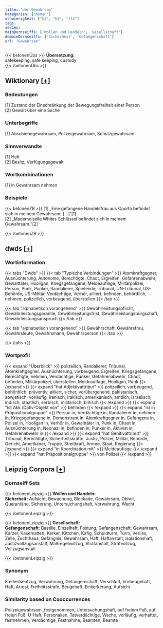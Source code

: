 ```yaml
---
title: "der Gewahrsam"
kategorien: ["Nomen"]
schwierigkeit: ["k2", "h4", "r13"]
tags:
series:
mainDornseiffs: ['Wollen und Handeln', 'Gesellschaft']
domainDornseiffs: ['Sicherheit', 'Gefangenschaft']
url: "Gewahrsam"
---
```


{{< betonenÜbs >}}
**Übersetzung:**  
safekeeping, safe keeping, custody  
{{< /betonenÜbs >}}

## Wiktionary [[+](https://de.wiktionary.org/wiki/Gewahrsam)]

### Bedeutungen
[1] Zustand der Einschränkung der Bewegungsfreiheit einer Person  
[2] Gewalt über eine Sache  

### Unterbegriffe
[1] Abschiebegewahrsam, Polizeigewahrsam, Schutzgewahrsam  

### Sinnverwandte
[1] Haft  
[2] Besitz, Verfügungsgewalt  

### Wortkombinationen
[1] in Gewahrsam nehmen  

### Beispiele
{{< betonenZB >}}
[1] „Eine gefangene Handelsfrau aus Oporto befindet sich in meinem Gewahrsam; […]“[1]  
[2] „Mademoiselle Whites Schlüssel befindet sich in meinem Gewahrsam.“[2]  

{{< /betonenZB >}}


## dwds [[+](https://www.dwds.de/wb/Gewahrsam)]

### Wortinformation
{{< tabs "Dwds" >}}
{{< tab "Typische Verbindungen" >}}
Atomkraftgegner, Ausnüchterung, Autonome, Berechtigte, Chaot, Ergreifen, Gefahrenabwehr, Gewalttäter, Hooligan, Kriegsgefangene, Meldeauflage, Militärpolizei, Person, Punk, Punker, Randalierer, Spielende, Tribunal, UN-Tribunal, US-Behörde, US-Militär, Verdächtige, Verhör, alliiert, befinden, behördlich, nehmen, polizeilich, vorbeugend, überstellen
{{< /tab >}}

{{< tab "alphabetisch vorangehend" >}}
Gewährleistungspflicht, Gewährleistungsgarantie, Gewährleistungsfrist, Gewährleistungsbürgschaft, Gewährleistungsanspruch
{{< /tab >}}

{{< tab "alphabetisch vorangehend" >}}
Gewährschaft, Gewährsfrau, Gewährsleute, Gewährsmann, Gewährsperson
{{< /tab >}}

{{< /tabs >}}

### Wortprofil
{{< expand "Überblick" >}} polizeilich, Randalierer, Tribunal, Atomkraftgegner, Ausnüchterung, vorbeugend, Ergreifen, Kriegsgefangene, Berechtigte, nehmen, Verdächtige, Punker, Gefahrenabwehr, Chaot, befinden, Militärpolizei, überstellen, Meldeauflage, Hooligan, Punk {{< /expand >}}
{{< expand "hat Adjektivattribut" >}} polizeilich, vorbeugend, behördlich, präventiv, alliiert, sicher, vorübergehend, pakistanisch, sowjetisch, vorläufig, iranisch, irakisch, amerikanisch, amtlich, israelisch, indisch, staatlich, serbisch, militärisch, britisch {{< /expand >}}
{{< expand "ist Akk./Dativ-Objekt von" >}} befinden {{< /expand >}}
{{< expand "ist in Präpositionalgruppe" >}} Person in, Verdächtige in, Randalierer in, nehmen in, Kriegsgefangene in, Demonstrant in, Atomkraftgegner in, Gefangene in, Polizei in, Hooligan in, Verhör in, Gewalttäter in, Punk in, Chaot in, Ausnüchterung in, Neonazi in, befinden in, Punker in, Aktivist in, Gefahrenabwehr in {{< /expand >}}
{{< expand "hat Genitivattribut" >}} Tribunal, Berechtigte, Sicherheitskräfte, Justiz, Polizei, Militär, Behörde, Gericht, Amerikaner, Truppe, Streitkraft, Armee, Staat, Regierung {{< /expand >}}
{{< expand "in Koordination mit" >}} Meldeauflage {{< /expand >}}
{{< expand "hat Präpositionalgruppe" >}} von Polizei {{< /expand >}}

## Leipzig Corpora [[+](https://corpora.uni-leipzig.de/en/res?word=Gewahrsam&corpusId=deu_newscrawl-public_2018)]

### Dornseiff Sets
{{< betonenLeipzig >}}
**Wollen und Handeln:**  
**Sicherheit:** Aufsicht, Bewachung, Blockade, Gewahrsam, Obhut, Quarantäne, Sicherung, Untersuchungshaft, Verwahrung, Wacht  

{{< /betonenLeipzig >}}


{{< betonenLeipzig >}}
**Gesellschaft:**  
**Gefangenschaft:** Bastille, Einzelhaft, Festung, Gefangenschaft, Gewahrsam, Karzer, Kasematten, Kerker, Kittchen, Käfig, Schuldturm, Turm, Verlies, Zelle, Zuchthaus, Gefängnis, Gewahrsam, Haft, Haftanstalt, Isolationshaft, Justizvollzugsanstalt, Maßregelvollzug, Strafanstalt, Strafvollzug, Vollzugsanstalt  

{{< /betonenLeipzig >}}

### Synonym
Freiheitsentzug, Verwahrung, Gefangenschaft, Verschluß, Vorbeugehaft, Haft, Arrest, Freiheitsstrafe, Beugehaft, Einkerkerung, Aufsicht


### Similarity based on Cooccurrences
Polizeigewahrsam, festgenommen, Untersuchungshaft, auf freiem Fuß, auf freien Fuß, U-Haft, Personalien, Tatverdächtige, Wache, vorläufig, verhaftet, festnehmen, Verdächtige, Festnahme, Beamten, Beamte

